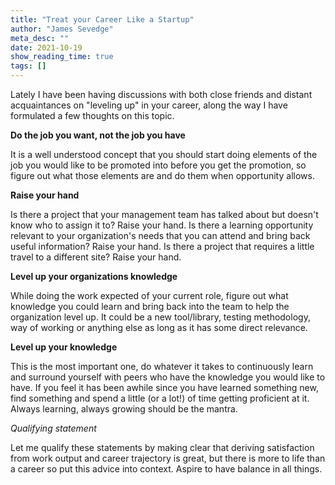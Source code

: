 ```yaml
---
title: "Treat your Career Like a Startup"
author: "James Sevedge"
meta_desc: ""
date: 2021-10-19
show_reading_time: true
tags: []
---
```


Lately I have been having discussions with both close friends and distant acquaintances on "leveling up" in your career, along the way I have formulated a few thoughts on this topic.

**Do the job you want, not the job you have**

It is a well understood concept that you should start doing elements of the job you would like to be promoted into before you get the promotion, so figure out what those elements are and do them when opportunity allows.

**Raise your hand**

Is there a project that your management team has talked about but doesn't know who to assign it to?  Raise your hand.  Is there a learning opportunity relevant to your organization's needs that you can attend and bring back useful information?  Raise your hand.  Is there a project that requires a little travel to a different site?  Raise your hand.

**Level up your organizations knowledge**

While doing the work expected of your current role, figure out what knowledge you could learn and bring back into the team to help the organization level up.  It could be a new tool/library, testing methodology, way of working or anything else as long as it has some direct relevance.

**Level up your knowledge**

This is the most important one, do whatever it takes to continuously learn and surround yourself with peers who have the knowledge you would like to have.  If you feel it has been awhile since you have learned something new, find something and spend a little (or a lot!) of time getting proficient at it.  Always learning, always growing should be the mantra.

*Qualifying statement*

Let me qualify these statements by making clear that deriving satisfaction from work output and career trajectory is great, but there is more to life than a career so put this advice into context.  Aspire to have balance in all things.

